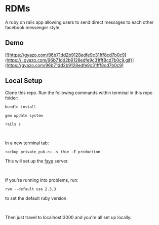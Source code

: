# RDMs
A ruby on rails app allowing users to send direct messages to each other facebook messenger style. 

## Demo
[![https://gyazo.com/96b71dd2b9128edfe9c31fff8cd7b0c9](https://i.gyazo.com/96b71dd2b9128edfe9c31fff8cd7b0c9.gif)](https://gyazo.com/96b71dd2b9128edfe9c31fff8cd7b0c9)

## Local Setup
Clone this repo.
Run the following commands within terminal in this repo folder:

`bundle install`

`gem update system`

`rails s`

<br>

In a new terminal tab:

`rackup private_pub.ru -s thin -E production`

This will set up the [faye](https://faye.jcoglan.com/) server.

<br>

If you're running into problems, run:

`rvm --default use 2.3.3`

to set the default ruby version. 

<br>

Then just travel to localhost:3000 and you're all set up locally.
